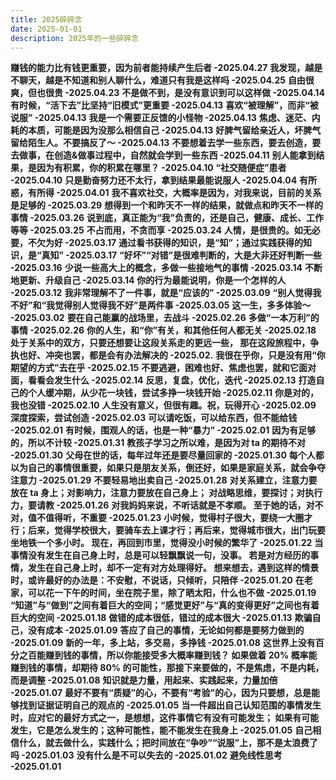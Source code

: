 ```yaml
---
title: 2025碎碎念
date: 2025-01-01
description: 2025年的一些碎碎念
---
```


<a className="block h-full rounded-lg border border-gray-700 p-4 hover:border-pink-600">
  <strong className="font-medium text-white">赚钱的能力比有钱更重要，因为前者能持续产生后者 -2025.04.27</strong>
</a>

<a className="block h-full rounded-lg border border-gray-700 p-4 hover:border-pink-600">
  <strong className="font-medium text-white">我发现，越是不聊天，越是不知道和别人聊什么，难道只有我是这样吗 -2025.04.25</strong>
</a>

<a className="block h-full rounded-lg border border-gray-700 p-4 hover:border-pink-600">
  <strong className="font-medium text-white">自由很爽，但也很贵 -2025.04.23</strong>
</a>

<a className="block h-full rounded-lg border border-gray-700 p-4 hover:border-pink-600">
  <strong className="font-medium text-white">不是做不到，是没有意识到可以这样做 -2025.04.14</strong>
</a>

<a className="block h-full rounded-lg border border-gray-700 p-4 hover:border-pink-600">
  <strong className="font-medium text-white">有时候，“活下去”比坚持“旧模式”更重要 -2025.04.13</strong>
</a>

<a className="block h-full rounded-lg border border-gray-700 p-4 hover:border-pink-600">
  <strong className="font-medium text-white">喜欢“被理解”，而非“被说服” -2025.04.13</strong>
</a>

<a className="block h-full rounded-lg border border-gray-700 p-4 hover:border-pink-600">
  <strong className="font-medium text-white">我是一个需要正反馈的小怪物 -2025.04.13</strong>
</a>

<a className="block h-full rounded-lg border border-gray-700 p-4 hover:border-pink-600">
  <strong className="font-medium text-white">焦虑、迷茫、内耗的本质，可能是因为没那么相信自己 -2025.04.13</strong>
</a>

<a className="block h-full rounded-lg border border-gray-700 p-4 hover:border-pink-600">
  <strong className="font-medium text-white">好脾气留给亲近人，坏脾气留给陌生人。不要搞反了～ -2025.04.13</strong>
</a>

<a className="block h-full rounded-lg border border-gray-700 p-4 hover:border-pink-600">
  <strong className="font-medium text-white">不要想着去学一些东西，要去创造，要去做事，在创造&做事过程中，自然就会学到一些东西 -2025.04.11</strong>
</a>

<a className="block h-full rounded-lg border border-gray-700 p-4 hover:border-pink-600">
  <strong className="font-medium text-white">别人能拿到结果，是因为有积累，你的积累在哪里？ -2025.04.10</strong>
</a>

<a className="block h-full rounded-lg border border-gray-700 p-4 hover:border-pink-600">
  <strong className="font-medium text-white">“社交随便症”患者 -2025.04.10</strong>
</a>

<a className="block h-full rounded-lg border border-gray-700 p-4 hover:border-pink-600">
  <strong className="font-medium text-white">只是勤奋努力还不太行，拿到结果最能说服人 -2025.04.04</strong>
</a>

<a className="block h-full rounded-lg border border-gray-700 p-4 hover:border-pink-600">
  <strong className="font-medium text-white">有所惑，有所得 -2025.04.01</strong>
</a>

<a className="block h-full rounded-lg border border-gray-700 p-4 hover:border-pink-600">
  <strong className="font-medium text-white">我不喜欢社交，大概率是因为，对我来说，目前的关系是足够的 -2025.03.29</strong>
</a>

<a className="block h-full rounded-lg border border-gray-700 p-4 hover:border-pink-600">
  <strong className="font-medium text-white">想得到一个和昨天不一样的结果，就做点和昨天不一样的事情 -2025.03.26</strong>
</a>

<a className="block h-full rounded-lg border border-gray-700 p-4 hover:border-pink-600">
  <strong className="font-medium text-white">说到底，真正能为“我”负责的，还是自己，健康、成长、工作等等 -2025.03.25</strong>
</a>

<a className="block h-full rounded-lg border border-gray-700 p-4 hover:border-pink-600">
  <strong className="font-medium text-white">不占而用，不贪而享 -2025.03.24</strong>
</a>

<a className="block h-full rounded-lg border border-gray-700 p-4 hover:border-pink-600">
  <strong className="font-medium text-white">人情，是很贵的。如无必要，不欠为好 -2025.03.17</strong>
</a>

<a className="block h-full rounded-lg border border-gray-700 p-4 hover:border-pink-600">
  <strong className="font-medium text-white">通过看书获得的知识，是“知”；通过实践获得的知识，是“真知” -2025.03.17</strong>
</a>

<a className="block h-full rounded-lg border border-gray-700 p-4 hover:border-pink-600">
  <strong className="font-medium text-white">“好坏”“对错”是很难判断的，大是大非还好判断一些 -2025.03.16</strong>
</a>

<a className="block h-full rounded-lg border border-gray-700 p-4 hover:border-pink-600">
  <strong className="font-medium text-white">少说一些高大上的概念，多做一些接地气的事情 -2025.03.14</strong>
</a>

<a className="block h-full rounded-lg border border-gray-700 p-4 hover:border-pink-600">
  <strong className="font-medium text-white">不断地更新、升级自己 -2025.03.14</strong>
</a>

<a className="block h-full rounded-lg border border-gray-700 p-4 hover:border-pink-600">
  <strong className="font-medium text-white">你的行为最能说明，你是一个怎样的人 -2025.03.12</strong>
</a>

<a className="block h-full rounded-lg border border-gray-700 p-4 hover:border-pink-600">
  <strong className="font-medium text-white">我非常理解不了一件事，就是“应该的” -2025.03.09</strong>
</a>

<a className="block h-full rounded-lg border border-gray-700 p-4 hover:border-pink-600">
  <strong className="font-medium text-white">“别人觉得我不好”和“我觉得别人觉得我不好”是两件事 -2025.03.05</strong>
</a>

<a className="block h-full rounded-lg border border-gray-700 p-4 hover:border-pink-600">
  <strong className="font-medium text-white">这一生，多多体验～ -2025.03.02</strong>
</a>

<a className="block h-full rounded-lg border border-gray-700 p-4 hover:border-pink-600">
  <strong className="font-medium text-white">要在自己能赢的战场里，去战斗 -2025.02.26</strong>
</a>

<a className="block h-full rounded-lg border border-gray-700 p-4 hover:border-pink-600">
  <strong className="font-medium text-white">多做“一本万利”的事情 -2025.02.26</strong>
</a>

<a className="block h-full rounded-lg border border-gray-700 p-4 hover:border-pink-600">
  <strong className="font-medium text-white">你的人生，和“你”有关，和其他任何人都无关 -2025.02.18</strong>
</a>

<a className="block h-full rounded-lg border border-gray-700 p-4 hover:border-pink-600">
  <strong className="font-medium text-white">处于关系中的双方，只要还想要让这段关系走的更远一些，
  那在这段旅程中，争执也好、冲突也罢，都是会有办法解决的 -2025.02.</strong>
</a>

<a className="block h-full rounded-lg border border-gray-700 p-4 hover:border-pink-600">
  <strong className="font-medium text-white">我很在乎你，只是没有用“你期望的方式”去在乎 -2025.02.15</strong>
</a>

<a className="block h-full rounded-lg border border-gray-700 p-4 hover:border-pink-600">
  <strong className="font-medium text-white">不要逃避，困难也好、焦虑也罢，就和它面对面，看看会发生什么 -2025.02.14</strong>
</a>

<a className="block h-full rounded-lg border border-gray-700 p-4 hover:border-pink-600">
  <strong className="font-medium text-white">反思，复盘，优化，迭代 -2025.02.13</strong>
</a>

<a className="block h-full rounded-lg border border-gray-700 p-4 hover:border-pink-600">
  <strong className="font-medium text-white">打造自己的个人缓冲期，从少花一块钱，尝试多挣一块钱开始 -2025.02.11</strong>
</a>

<a className="block h-full rounded-lg border border-gray-700 p-4 hover:border-pink-600">
  <strong className="font-medium text-white">你是对的，我也没错 -2025.02.10</strong>
</a>

<a className="block h-full rounded-lg border border-gray-700 p-4 hover:border-pink-600">
  <strong className="font-medium text-white">人生没有意义，但很有趣。祝，玩得开心 -2025.02.09</strong>
</a>

<a className="block h-full rounded-lg border border-gray-700 p-4 hover:border-pink-600">
  <strong className="font-medium text-white">深度探索，尝试创造 -2025.02.03</strong>
</a>

<a className="block h-full rounded-lg border border-gray-700 p-4 hover:border-pink-600">
  <strong className="font-medium text-white">可以请吃饭，可以给东西，但不能给钱 -2025.02.01</strong>
</a>

<a className="block h-full rounded-lg border border-gray-700 p-4 hover:border-pink-600">
  <strong className="font-medium text-white">有时候，围观人的话，也是一种“暴力” -2025.02.01</strong>
</a>

<a className="block h-full rounded-lg border border-gray-700 p-4 hover:border-pink-600">
  <strong className="font-medium text-white">因为有足够的，所以不计较 -2025.01.31</strong>
</a>

<a className="block h-full rounded-lg border border-gray-700 p-4 hover:border-pink-600">
  <strong className="font-medium text-white">教孩子学习之所以难，是因为对 ta 的期待不对 -2025.01.30</strong>
</a>

<a className="block h-full rounded-lg border border-gray-700 p-4 hover:border-pink-600">
  <strong className="font-medium text-white">父母在世的话，每年过年还是要尽量回家的 -2025.01.30</strong>
</a>

<a className="block h-full rounded-lg border border-gray-700 p-4 hover:border-pink-600">
  <strong className="font-medium text-white">每个人都以为自己的事情很重要，如果只是朋友关系，倒还好，如果是家庭关系，就会争夺注意力 -2025.01.29</strong>
</a>

<a className="block h-full rounded-lg border border-gray-700 p-4 hover:border-pink-600">
  <strong className="font-medium text-white">不要轻易地出卖自己 -2025.01.28</strong>
</a>

<a className="block h-full rounded-lg border border-gray-700 p-4 hover:border-pink-600">
  <strong className="font-medium text-white">对关系建立，注意力要放在 ta 身上；对影响力，注意力要放在自己身上；
  对战略思维，要探讨；对执行力，要请教 -2025.01.26</strong>
</a>

<a className="block h-full rounded-lg border border-gray-700 p-4 hover:border-pink-600">
  <strong className="font-medium text-white">对我妈妈来说，不听话就是不孝顺。
  至于她的话，对不对，值不值得听，不重要 -2025.01.23</strong>
</a>

<a className="block h-full rounded-lg border border-gray-700 p-4 hover:border-pink-600">
  <strong className="font-medium text-white">小时候，觉得村子很大，要绕一大圈才行；后来，觉得学校很大，要骑车去上课才行；再后来，觉得城市很大，出门玩要坐地铁一个多小时。
  现在，再回到市里，觉得没小时候的繁华了 -2025.01.22</strong>
</a>

<a className="block h-full rounded-lg border border-gray-700 p-4 hover:border-pink-600">
  <strong className="font-medium text-white">当事情没有发生在自己身上时，总是可以轻飘飘说一句，没事。
  若是对方经历的事情，发生在自己身上时，却不一定有对方处理得好。
  想来想去，遇到这样的情景时，或许最好的办法是：不安慰，不说话，只倾听，只陪伴 -2025.01.20</strong>
</a>

<a className="block h-full rounded-lg border border-gray-700 p-4 hover:border-pink-600">
  <strong className="font-medium text-white">在老家，可以花一下午的时间，坐在院子里，除了晒太阳，什么也不做 -2025.01.19</strong>
</a>

<a className="block h-full rounded-lg border border-gray-700 p-4 hover:border-pink-600">
  <strong className="font-medium text-white">“知道”与“做到”之间有着巨大的空间；“感觉更好”与“真的变得更好”之间也有着巨大的空间 -2025.01.18</strong>
</a>

<a className="block h-full rounded-lg border border-gray-700 p-4 hover:border-pink-600">
  <strong className="font-medium text-white">做错的成本很低，错过的成本很大 -2025.01.13</strong>
</a>

<a className="block h-full rounded-lg border border-gray-700 p-4 hover:border-pink-600">
  <strong className="font-medium text-white">欺骗自己，没有成本 -2025.01.09</strong>
</a>

<a className="block h-full rounded-lg border border-gray-700 p-4 hover:border-pink-600">
  <strong className="font-medium text-white">答应了自己的事情，无论如何都是要努力做到的 -2025.01.09</strong>
</a>

<a className="block h-full rounded-lg border border-gray-700 p-4 hover:border-pink-600">
  <strong className="font-medium text-white">新的一年，多上站，多交易，多挣钱 -2025.01.08</strong>
</a>

<a className="block h-full rounded-lg border border-gray-700 p-4 hover:border-pink-600">
  <strong className="font-medium text-white">这世界上没有百分之百能赚到钱的事情，所以你能接受多大概率赚到钱？
  如果做着 20% 概率能赚到钱的事情，却期待 80% 的可能性，那接下来要做的，不是焦虑，不是内耗，而是调整 -2025.01.08</strong>
</a>

<a className="block h-full rounded-lg border border-gray-700 p-4 hover:border-pink-600">
  <strong className="font-medium text-white">知识就是力量，用起来、实践起来，力量加倍 -2025.01.07</strong>
</a>

<a className="block h-full rounded-lg border border-gray-700 p-4 hover:border-pink-600">
  <strong className="font-medium text-white">最好不要有“质疑”的心，不要有“考验”的心，因为只要想，总是能够找到证据证明自己的观点的 -2025.01.05</strong>
</a>

<a className="block h-full rounded-lg border border-gray-700 p-4 hover:border-pink-600">
  <strong className="font-medium text-white">当一件超出自己认知范围的事情发生时，应对它的最好方式之一，是想想，这件事情它有没有可能发生；
  如果有可能发生，它是怎么发生的；这种可能性，能不能发生在我身上 -2025.01.05</strong>
</a>

<a className="block h-full rounded-lg border border-gray-700 p-4 hover:border-pink-600">
  <strong className="font-medium text-white">自己相信什么，就去做什么，实践什么；把时间放在“争吵”“说服”上，那不是太浪费了吗 -2025.01.03</strong>
</a>

<a className="block h-full rounded-lg border border-gray-700 p-4 hover:border-pink-600">
  <strong className="font-medium text-white">没有什么是不可以失去的 -2025.01.02</strong>
</a>

<a className="block h-full rounded-lg border border-gray-700 p-4 hover:border-pink-600">
  <strong className="font-medium text-white">避免线性思考 -2025.01.01</strong>
</a>